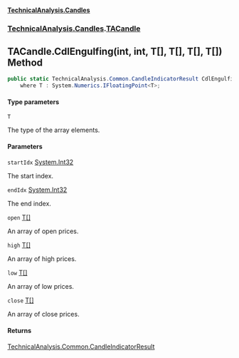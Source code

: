#### [TechnicalAnalysis.Candles](Atypical.TechnicalAnalysis.Candles.md 'Atypical.TechnicalAnalysis.Candles')
### [TechnicalAnalysis.Candles](Atypical.TechnicalAnalysis.Candles.md#TechnicalAnalysis.Candles 'TechnicalAnalysis.Candles').[TACandle](TACandle.md 'TechnicalAnalysis.Candles.TACandle')

## TACandle.CdlEngulfing<T>(int, int, T[], T[], T[], T[]) Method

```csharp
public static TechnicalAnalysis.Common.CandleIndicatorResult CdlEngulfing<T>(int startIdx, int endIdx, T[] open, T[] high, T[] low, T[] close)
    where T : System.Numerics.IFloatingPoint<T>;
```
#### Type parameters

<a name='TechnicalAnalysis.Candles.TACandle.CdlEngulfing_T_(int,int,T[],T[],T[],T[]).T'></a>

`T`

The type of the array elements.
#### Parameters

<a name='TechnicalAnalysis.Candles.TACandle.CdlEngulfing_T_(int,int,T[],T[],T[],T[]).startIdx'></a>

`startIdx` [System.Int32](https://docs.microsoft.com/en-us/dotnet/api/System.Int32 'System.Int32')

The start index.

<a name='TechnicalAnalysis.Candles.TACandle.CdlEngulfing_T_(int,int,T[],T[],T[],T[]).endIdx'></a>

`endIdx` [System.Int32](https://docs.microsoft.com/en-us/dotnet/api/System.Int32 'System.Int32')

The end index.

<a name='TechnicalAnalysis.Candles.TACandle.CdlEngulfing_T_(int,int,T[],T[],T[],T[]).open'></a>

`open` [T](TACandle.CdlEngulfing_T_(int,int,T[],T[],T[],T[]).md#TechnicalAnalysis.Candles.TACandle.CdlEngulfing_T_(int,int,T[],T[],T[],T[]).T 'TechnicalAnalysis.Candles.TACandle.CdlEngulfing<T>(int, int, T[], T[], T[], T[]).T')[[]](https://docs.microsoft.com/en-us/dotnet/api/System.Array 'System.Array')

An array of open prices.

<a name='TechnicalAnalysis.Candles.TACandle.CdlEngulfing_T_(int,int,T[],T[],T[],T[]).high'></a>

`high` [T](TACandle.CdlEngulfing_T_(int,int,T[],T[],T[],T[]).md#TechnicalAnalysis.Candles.TACandle.CdlEngulfing_T_(int,int,T[],T[],T[],T[]).T 'TechnicalAnalysis.Candles.TACandle.CdlEngulfing<T>(int, int, T[], T[], T[], T[]).T')[[]](https://docs.microsoft.com/en-us/dotnet/api/System.Array 'System.Array')

An array of high prices.

<a name='TechnicalAnalysis.Candles.TACandle.CdlEngulfing_T_(int,int,T[],T[],T[],T[]).low'></a>

`low` [T](TACandle.CdlEngulfing_T_(int,int,T[],T[],T[],T[]).md#TechnicalAnalysis.Candles.TACandle.CdlEngulfing_T_(int,int,T[],T[],T[],T[]).T 'TechnicalAnalysis.Candles.TACandle.CdlEngulfing<T>(int, int, T[], T[], T[], T[]).T')[[]](https://docs.microsoft.com/en-us/dotnet/api/System.Array 'System.Array')

An array of low prices.

<a name='TechnicalAnalysis.Candles.TACandle.CdlEngulfing_T_(int,int,T[],T[],T[],T[]).close'></a>

`close` [T](TACandle.CdlEngulfing_T_(int,int,T[],T[],T[],T[]).md#TechnicalAnalysis.Candles.TACandle.CdlEngulfing_T_(int,int,T[],T[],T[],T[]).T 'TechnicalAnalysis.Candles.TACandle.CdlEngulfing<T>(int, int, T[], T[], T[], T[]).T')[[]](https://docs.microsoft.com/en-us/dotnet/api/System.Array 'System.Array')

An array of close prices.

#### Returns
[TechnicalAnalysis.Common.CandleIndicatorResult](https://docs.microsoft.com/en-us/dotnet/api/TechnicalAnalysis.Common.CandleIndicatorResult 'TechnicalAnalysis.Common.CandleIndicatorResult')